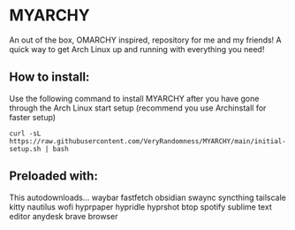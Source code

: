 # MYARCHY
An out of the box, OMARCHY inspired, repository for me and my friends!
A quick way to get Arch Linux up and running with everything you need!

## How to install:
Use the following command to install MYARCHY after you have gone through the Arch Linux start setup (recommend you use Archinstall for faster setup)
```
curl -sL https://raw.githubusercontent.com/VeryRandomness/MYARCHY/main/initial-setup.sh | bash
```
## Preloaded with:
This autodownloads...
  waybar
  fastfetch
  obsidian
  swaync
  syncthing
  tailscale
  kitty
  nautilus
  wofi
  hyprpaper
  hypridle
  hyprshot
  btop
  spotify
  sublime text editor
  anydesk
  brave browser
